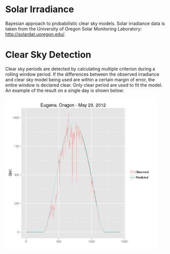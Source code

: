 # Solar Irradiance
Bayesian approach to probabilistic clear sky models. Solar irradiance data is
taken from the University of Oregon Solar Monitoring Laboratory:
http://solardat.uoregon.edu/.

Clear Sky Detection
===================
Clear sky periods are detected by calculating multiple criterion during a
rolling window period. If the differences between the observed irradiance and
clear sky model being used are within a certain margin of error, the entire
window is declared clear. Only clear period are used to fit the model.
An example of the result on a single day is shown below:


![example](https://raw.githubusercontent.com/dslaw/Solar-irradiance/master/plots/example.png)
